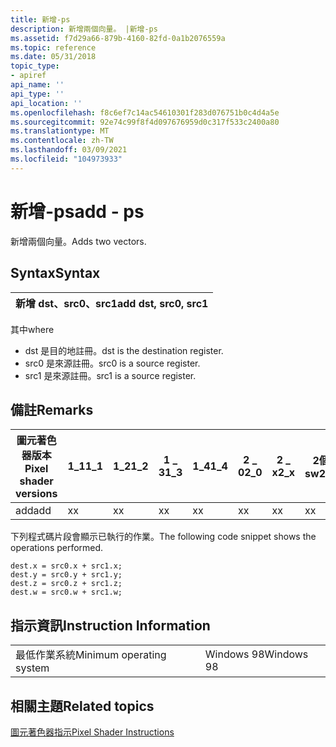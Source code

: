 ```yaml
---
title: 新增-ps
description: 新增兩個向量。 |新增-ps
ms.assetid: f7d29a66-879b-4160-82fd-0a1b2076559a
ms.topic: reference
ms.date: 05/31/2018
topic_type:
- apiref
api_name: ''
api_type: ''
api_location: ''
ms.openlocfilehash: f8c6ef7c14ac54610301f283d076751b0c4d4a5e
ms.sourcegitcommit: 92e74c99f8f4d097676959d0c317f533c2400a80
ms.translationtype: MT
ms.contentlocale: zh-TW
ms.lasthandoff: 03/09/2021
ms.locfileid: "104973933"
---
```

# <a name="add---ps"></a><span data-ttu-id="e0a8e-104">新增-ps</span><span class="sxs-lookup"><span data-stu-id="e0a8e-104">add - ps</span></span>

<span data-ttu-id="e0a8e-105">新增兩個向量。</span><span class="sxs-lookup"><span data-stu-id="e0a8e-105">Adds two vectors.</span></span>

## <a name="syntax"></a><span data-ttu-id="e0a8e-106">Syntax</span><span class="sxs-lookup"><span data-stu-id="e0a8e-106">Syntax</span></span>



| <span data-ttu-id="e0a8e-107">新增 dst、src0、src1</span><span class="sxs-lookup"><span data-stu-id="e0a8e-107">add dst, src0, src1</span></span> |
|---------------------|



 

<span data-ttu-id="e0a8e-108">其中</span><span class="sxs-lookup"><span data-stu-id="e0a8e-108">where</span></span>

-   <span data-ttu-id="e0a8e-109">dst 是目的地註冊。</span><span class="sxs-lookup"><span data-stu-id="e0a8e-109">dst is the destination register.</span></span>
-   <span data-ttu-id="e0a8e-110">src0 是來源註冊。</span><span class="sxs-lookup"><span data-stu-id="e0a8e-110">src0 is a source register.</span></span>
-   <span data-ttu-id="e0a8e-111">src1 是來源註冊。</span><span class="sxs-lookup"><span data-stu-id="e0a8e-111">src1 is a source register.</span></span>

## <a name="remarks"></a><span data-ttu-id="e0a8e-112">備註</span><span class="sxs-lookup"><span data-stu-id="e0a8e-112">Remarks</span></span>



| <span data-ttu-id="e0a8e-113">圖元著色器版本</span><span class="sxs-lookup"><span data-stu-id="e0a8e-113">Pixel shader versions</span></span> | <span data-ttu-id="e0a8e-114">1\_1</span><span class="sxs-lookup"><span data-stu-id="e0a8e-114">1\_1</span></span> | <span data-ttu-id="e0a8e-115">1\_2</span><span class="sxs-lookup"><span data-stu-id="e0a8e-115">1\_2</span></span> | <span data-ttu-id="e0a8e-116">1 \_ 3</span><span class="sxs-lookup"><span data-stu-id="e0a8e-116">1\_3</span></span> | <span data-ttu-id="e0a8e-117">1\_4</span><span class="sxs-lookup"><span data-stu-id="e0a8e-117">1\_4</span></span> | <span data-ttu-id="e0a8e-118">2 \_ 0</span><span class="sxs-lookup"><span data-stu-id="e0a8e-118">2\_0</span></span> | <span data-ttu-id="e0a8e-119">2 \_ x</span><span class="sxs-lookup"><span data-stu-id="e0a8e-119">2\_x</span></span> | <span data-ttu-id="e0a8e-120">2個 \_ sw</span><span class="sxs-lookup"><span data-stu-id="e0a8e-120">2\_sw</span></span> | <span data-ttu-id="e0a8e-121">3 \_ 0</span><span class="sxs-lookup"><span data-stu-id="e0a8e-121">3\_0</span></span> | <span data-ttu-id="e0a8e-122">3個 \_ sw</span><span class="sxs-lookup"><span data-stu-id="e0a8e-122">3\_sw</span></span> |
|-----------------------|------|------|------|------|------|------|-------|------|-------|
| <span data-ttu-id="e0a8e-123">add</span><span class="sxs-lookup"><span data-stu-id="e0a8e-123">add</span></span>                   | <span data-ttu-id="e0a8e-124">x</span><span class="sxs-lookup"><span data-stu-id="e0a8e-124">x</span></span>    | <span data-ttu-id="e0a8e-125">x</span><span class="sxs-lookup"><span data-stu-id="e0a8e-125">x</span></span>    | <span data-ttu-id="e0a8e-126">x</span><span class="sxs-lookup"><span data-stu-id="e0a8e-126">x</span></span>    | <span data-ttu-id="e0a8e-127">x</span><span class="sxs-lookup"><span data-stu-id="e0a8e-127">x</span></span>    | <span data-ttu-id="e0a8e-128">x</span><span class="sxs-lookup"><span data-stu-id="e0a8e-128">x</span></span>    | <span data-ttu-id="e0a8e-129">x</span><span class="sxs-lookup"><span data-stu-id="e0a8e-129">x</span></span>    | <span data-ttu-id="e0a8e-130">x</span><span class="sxs-lookup"><span data-stu-id="e0a8e-130">x</span></span>     | <span data-ttu-id="e0a8e-131">x</span><span class="sxs-lookup"><span data-stu-id="e0a8e-131">x</span></span>    | <span data-ttu-id="e0a8e-132">x</span><span class="sxs-lookup"><span data-stu-id="e0a8e-132">x</span></span>     |



 

<span data-ttu-id="e0a8e-133">下列程式碼片段會顯示已執行的作業。</span><span class="sxs-lookup"><span data-stu-id="e0a8e-133">The following code snippet shows the operations performed.</span></span>


```
dest.x = src0.x + src1.x;
dest.y = src0.y + src1.y;
dest.z = src0.z + src1.z;
dest.w = src0.w + src1.w;
```



## <a name="instruction-information"></a><span data-ttu-id="e0a8e-134">指示資訊</span><span class="sxs-lookup"><span data-stu-id="e0a8e-134">Instruction Information</span></span>



|                          |            |
|--------------------------|------------|
| <span data-ttu-id="e0a8e-135">最低作業系統</span><span class="sxs-lookup"><span data-stu-id="e0a8e-135">Minimum operating system</span></span> | <span data-ttu-id="e0a8e-136">Windows 98</span><span class="sxs-lookup"><span data-stu-id="e0a8e-136">Windows 98</span></span> |



 

## <a name="related-topics"></a><span data-ttu-id="e0a8e-137">相關主題</span><span class="sxs-lookup"><span data-stu-id="e0a8e-137">Related topics</span></span>

<dl> <dt>

[<span data-ttu-id="e0a8e-138">圖元著色器指示</span><span class="sxs-lookup"><span data-stu-id="e0a8e-138">Pixel Shader Instructions</span></span>](dx9-graphics-reference-asm-ps-instructions.md)
</dt> </dl>

 

 




